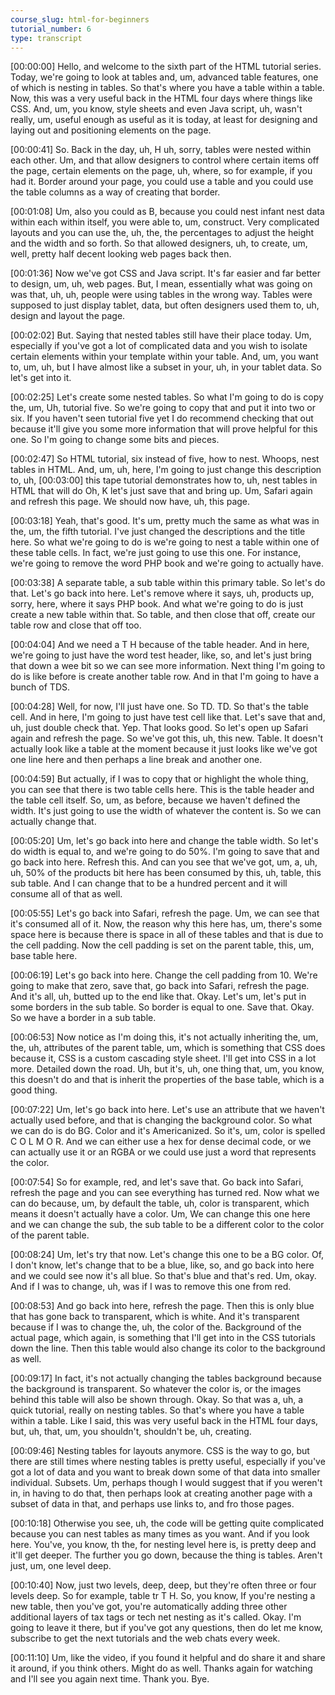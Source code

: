 ```yaml
---
course_slug: html-for-beginners
tutorial_number: 6
type: transcript
---
```

[00:00:00] Hello, and welcome to the sixth part of the HTML tutorial series. Today, we're going to look at tables and, um, advanced table features, one of which is nesting in tables. So that's where you have a table within a table. Now, this was a very useful back in the HTML four days where things like CSS. And, um, you know, style sheets and even Java script, uh, wasn't really, um, useful enough as useful as it is today, at least for designing and laying out and positioning elements on the page.

[00:00:41] So. Back in the day, uh, H uh, sorry, tables were nested within each other. Um, and that allow designers to control where certain items off the page, certain elements on the page, uh, where, so for example, if you had it. Border around your page, you could use a table and you could use the table columns as a way of creating that border.

[00:01:08] Um, also you could as B, because you could nest infant nest data within each within itself, you were able to, um, construct. Very complicated layouts and you can use the, uh, the, the percentages to adjust the height and the width and so forth. So that allowed designers, uh, to create, um, well, pretty half decent looking web pages back then.

[00:01:36] Now we've got CSS and Java script. It's far easier and far better to design, um, uh, web pages. But, I mean, essentially what was going on was that, uh, uh, people were using tables in the wrong way. Tables were supposed to just display tablet, data, but often designers used them to, uh, design and layout the page.

[00:02:02] But. Saying that nested tables still have their place today. Um, especially if you've got a lot of complicated data and you wish to isolate certain elements within your template within your table. And, um, you want to, um, uh, but I have almost like a subset in your, uh, in your tablet data. So let's get into it.

[00:02:25] Let's create some nested tables. So what I'm going to do is copy the, um, Uh, tutorial five. So we're going to copy that and put it into two or six. If you haven't seen tutorial five yet I do recommend checking that out because it'll give you some more information that will prove helpful for this one. So I'm going to change some bits and pieces.

[00:02:47] So HTML tutorial, six instead of five, how to nest. Whoops, nest tables in HTML. And, um, uh, here, I'm going to just change this description to, uh, [00:03:00] this tape tutorial demonstrates how to, uh, nest tables in HTML that will do Oh, K let's just save that and bring up. Um, Safari again and refresh this page. We should now have, uh, this page.

[00:03:18] Yeah, that's good. It's um, pretty much the same as what was in the, um, the fifth tutorial. I've just changed the descriptions and the title here. So what we're going to do is we're going to nest a table within one of these table cells. In fact, we're just going to use this one. For instance, we're going to remove the word PHP book and we're going to actually have.

[00:03:38] A separate table, a sub table within this primary table. So let's do that. Let's go back into here. Let's remove where it says, uh, products up, sorry, here, where it says PHP book. And what we're going to do is just create a new table within that. So table, and then close that off, create our table row and close that off too.

[00:04:04] And we need a T H because of the table header. And in here, we're going to just have the word test header, like, so, and let's just bring that down a wee bit so we can see more information. Next thing I'm going to do is like before is create another table row. And in that I'm going to have a bunch of TDS.

[00:04:28] Well, for now, I'll just have one. So TD. TD. So that's the table cell. And in here, I'm going to just have test cell like that. Let's save that and, uh, just double check that. Yep. That looks good. So let's open up Safari again and refresh the page. So we've got this, uh, this new. Table. It doesn't actually look like a table at the moment because it just looks like we've got one line here and then perhaps a line break and another one.

[00:04:59] But actually, if I was to copy that or highlight the whole thing, you can see that there is two table cells here. This is the table header and the table cell itself. So, um, as before, because we haven't defined the width. It's just going to use the width of whatever the content is. So we can actually change that.

[00:05:20] Um, let's go back into here and change the table width. So let's do width is equal to, and we're going to do 50%. I'm going to save that and go back into here. Refresh this. And can you see that we've got, um, a, uh, uh, 50% of the products bit here has been consumed by this, uh, table, this sub table. And I can change that to be a hundred percent and it will consume all of that as well.

[00:05:55] Let's go back into Safari, refresh the page. Um, we can see that it's consumed all of it. Now, the reason why this here has, um, there's some space here is because there is space in all of these tables and that is due to the cell padding. Now the cell padding is set on the parent table, this, um, base table here.

[00:06:19] Let's go back into here. Change the cell padding from 10. We're going to make that zero, save that, go back into Safari, refresh the page. And it's all, uh, butted up to the end like that. Okay. Let's um, let's put in some borders in the sub table. So border is equal to one. Save that. Okay. So we have a border in a sub table.

[00:06:53] Now notice as I'm doing this, it's not actually inheriting the, um, the, uh, attributes of the parent table, um, which is something that CSS does because it, CSS is a custom cascading style sheet. I'll get into CSS in a lot more. Detailed down the road. Uh, but it's, uh, one thing that, um, you know, this doesn't do and that is inherit the properties of the base table, which is a good thing.

[00:07:22] Um, let's go back into here. Let's use an attribute that we haven't actually used before, and that is changing the background color. So what we can do is do BG. Color and it's Americanized. So it's, um, color is spelled C O L M O R. And we can either use a hex for dense decimal code, or we can actually use it or an RGBA or we could use just a word that represents the color.

[00:07:54] So for example, red, and let's save that. Go back into Safari, refresh the page and you can see everything has turned red. Now what we can do because, um, by default the table, uh, color is transparent, which means it doesn't actually have a color. Um, We can change this one here and we can change the sub, the sub table to be a different color to the color of the parent table.

[00:08:24] Um, let's try that now. Let's change this one to be a BG color. Of, I don't know, let's change that to be a blue, like, so, and go back into here and we could see now it's all blue. So that's blue and that's red. Um, okay. And if I was to change, uh, was if I was to remove this one from red.

[00:08:53] And go back into here, refresh the page. Then this is only blue that has gone  back to transparent, which is white. And it's transparent because if I was to change the, uh, the color of the. Background of the actual page, which again, is something that I'll get into in the CSS tutorials down the line. Then this table would also change its color to the background as well.

[00:09:17] In fact, it's not actually changing the tables background because the background is transparent. So whatever the color is, or the images behind this table will also be shown through. Okay. So that was a, uh, a quick tutorial, really on nesting tables. So that's where you have a table within a table. Like I said, this was very useful back in the HTML four days, but, uh, that, um, you shouldn't, shouldn't be, uh, creating.

[00:09:46] Nesting tables for layouts anymore. CSS is the way to go, but there are still times where nesting tables is pretty useful, especially if you've got a lot of data and you want to break down some of that data into smaller individual. Subsets. Um, perhaps though I would suggest that if you weren't in, in having to do that, then perhaps look at creating another page with a subset of data in that, and perhaps use links to, and fro those pages.

[00:10:18] Otherwise you see, uh, the code will be getting quite complicated because you can nest tables as many times as you want. And if you look here. You've, you know, th the, for nesting level here is, is pretty deep and it'll get deeper. The further you go down, because the thing is tables. Aren't just, um, one level deep.

[00:10:40] Now, just two levels, deep, deep, but they're often three or four levels deep. So for example, table tr T H. So, you know, If you're nesting a new table, then you've got, you're automatically adding three other additional layers of tax tags or tech net nesting as it's called. Okay. I'm going to leave it there, but if you've got any questions, then do let me know, subscribe to get the next tutorials and the web chats every week.

[00:11:10] Um, like the video, if you found it helpful and do share it and share it around, if you think others. Might do as well. Thanks again for watching and I'll see you again next time. Thank you. Bye.
